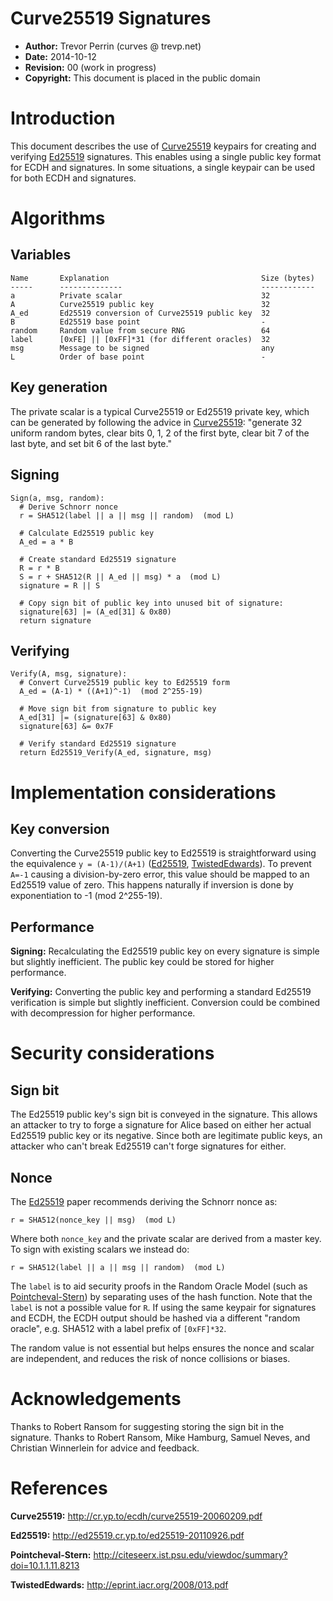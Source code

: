 
Curve25519 Signatures
=======================

 * **Author:** Trevor Perrin (curves @ trevp.net)
 * **Date:** 2014-10-12
 * **Revision:** 00 (work in progress)
 * **Copyright:** This document is placed in the public domain

Introduction
=
This document describes the use of [Curve25519][] keypairs for
creating and verifying [Ed25519][] signatures.  This enables using a
single public key format for ECDH and signatures.  In some situations,
a single keypair can be used for both ECDH and signatures.

Algorithms
=

Variables
-

    Name       Explanation                                  Size (bytes)
    -----      --------------                               ------------
    a          Private scalar                               32
    A          Curve25519 public key                        32
    A_ed       Ed25519 conversion of Curve25519 public key  32
    B          Ed25519 base point                           -
    random     Random value from secure RNG                 64
    label      [0xFE] || [0xFF]*31 (for different oracles)  32
    msg        Message to be signed                         any
    L          Order of base point                          -

Key generation
-
The private scalar is a typical Curve25519 or Ed25519 private key,
which can be generated by following the advice in
[Curve25519](#Curve25519): "generate 32 uniform random bytes, clear
bits 0, 1, 2 of the first byte, clear bit 7 of the last byte, and set
bit 6 of the last byte."

Signing
-

    Sign(a, msg, random):
      # Derive Schnorr nonce
      r = SHA512(label || a || msg || random)  (mod L)
 
      # Calculate Ed25519 public key
      A_ed = a * B

      # Create standard Ed25519 signature
      R = r * B
      S = r + SHA512(R || A_ed || msg) * a  (mod L)
      signature = R || S

      # Copy sign bit of public key into unused bit of signature:
      signature[63] |= (A_ed[31] & 0x80)
      return signature

Verifying
-

    Verify(A, msg, signature):
      # Convert Curve25519 public key to Ed25519 form
      A_ed = (A-1) * ((A+1)^-1)  (mod 2^255-19)

      # Move sign bit from signature to public key
      A_ed[31] |= (signature[63] & 0x80)
      signature[63] &= 0x7F

      # Verify standard Ed25519 signature
      return Ed25519_Verify(A_ed, signature, msg)


Implementation considerations
=

Key conversion
-

Converting the Curve25519 public key to Ed25519 is straightforward
using the equivalence `y = (A-1)/(A+1)` ([Ed25519](#Ed25519),
[TwistedEdwards][]).  To prevent `A=-1` causing a division-by-zero
error, this value should be mapped to an Ed25519 value of zero.  This
happens naturally if inversion is done by exponentiation to -1 (mod
2^255-19).

Performance
-
**Signing:** Recalculating the Ed25519 public key on every signature
is simple but slightly inefficient. The public key could be stored for
higher performance.

**Verifying:** Converting the public key and performing a standard
Ed25519 verification is simple but slightly inefficient.  Conversion
could be combined with decompression for higher performance.

Security considerations
=

Sign bit
-
The Ed25519 public key's sign bit is conveyed in the signature.  This
allows an attacker to try to forge a signature for Alice based on
either her actual Ed25519 public key or its negative.  Since both are
legitimate public keys, an attacker who can't break Ed25519 can't
forge signatures for either.

Nonce
-
The [Ed25519][] paper recommends deriving the Schnorr nonce as:

    r = SHA512(nonce_key || msg)  (mod L)

Where both `nonce_key` and the private scalar are derived from a
master key.  To sign with existing scalars we instead do:

    r = SHA512(label || a || msg || random)  (mod L)

The `label` is to aid security proofs in the Random Oracle Model (such
as [Pointcheval-Stern][]) by separating uses of the hash function.
Note that the `label` is not a possible value for `R`.  If using the
same keypair for signatures and ECDH, the ECDH output should be hashed
via a different "random oracle", e.g. SHA512 with a label prefix of
`[0xFF]*32`.

The random value is not essential but helps ensures the nonce and
scalar are independent, and reduces the risk of nonce collisions or
biases.

Acknowledgements
=

Thanks to Robert Ransom for suggesting storing the sign bit in the
signature.  Thanks to Robert Ransom, Mike Hamburg, Samuel Neves, and
Christian Winnerlein for advice and feedback.

References
=
[Curve25519]: #Curve25519
<a name="Curve25519">**Curve25519:**</a>
<http://cr.yp.to/ecdh/curve25519-20060209.pdf>

[Ed25519]: #Ed25519
<a name="Ed25519">**Ed25519:**</a> <http://ed25519.cr.yp.to/ed25519-20110926.pdf>

[Pointcheval-Stern]: #Pointcheval-Stern
<a name="Pointcheval-Stern">**Pointcheval-Stern:**</a>
<http://citeseerx.ist.psu.edu/viewdoc/summary?doi=10.1.1.11.8213>

[TwistedEdwards]: #TwistedEdwards
<a name="TwistedEdwards">**TwistedEdwards:**</a>
<http://eprint.iacr.org/2008/013.pdf>
